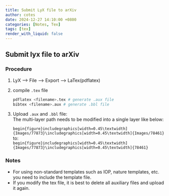 ```yaml
---
title: Submit LyX file to arXiv
author: cotes
date: 2024-12-27 14:10:00 +0800
categories: [Notes, Tex]
tags: [tex]
render_with_liquid: false
---
```

## Submit lyx file to arXiv
### Procedure
1. LyX --> File --> Export --> LaTex(pdflatex)
2. compile `.tex` file
    ```bash
    pdflatex <filename>.tex # generate .aux file
    bibtex <filename>.aux # generate .bbl file
    ```
3. Upload `.aux` and `.bbl` file:  
    The multi-layer path needs to be modified into a single layer like below:

    `begin{figure}includegraphics[width=0.45\textwidth]{Images/77873}\includegraphics[width=0.45\textwidth]{Images/78461}`  
    to:  
    `begin{figure}includegraphics[width=0.45\textwidth]{Images/77873}\includegraphics[width=0.45\textwidth]{78461}`
### Notes
- For using non-standard templates such as IOP, nature templates, etc. you need to include the template file.
- If you modify the tex file, it is best to delete all auxiliary files and upload it again.